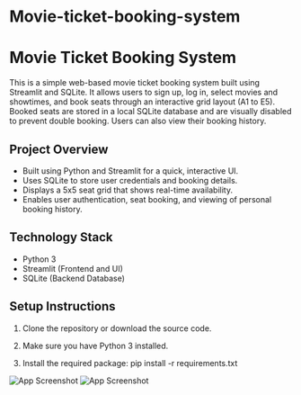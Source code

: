 # Movie-ticket-booking-system
# Movie Ticket Booking System

This is a simple web-based movie ticket booking system built using Streamlit and SQLite. It allows users to sign up, log in, select movies and showtimes, and book seats through an interactive grid layout (A1 to E5). Booked seats are stored in a local SQLite database and are visually disabled to prevent double booking. Users can also view their booking history.

## Project Overview

- Built using Python and Streamlit for a quick, interactive UI.
- Uses SQLite to store user credentials and booking details.
- Displays a 5x5 seat grid that shows real-time availability.
- Enables user authentication, seat booking, and viewing of personal booking history.

## Technology Stack

- Python 3
- Streamlit (Frontend and UI)
- SQLite (Backend Database)

## Setup Instructions

1. Clone the repository or download the source code.

2. Make sure you have Python 3 installed.

3. Install the required package:
   pip install -r requirements.txt

![App Screenshot](assets/outputimage1.png)
![App Screenshot](assets/outputimage2.png)


